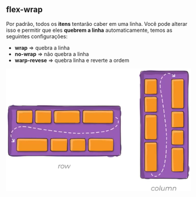 ## flex-wrap

Por padrão, todos os **itens** tentarão caber em uma linha. Você pode alterar isso e permitir que eles **quebrem a linha** automaticamente, temos as seguintes configurações:

* **wrap** => quebra a linha
* **no-wrap** => não quebra a linha
* **warp-revese** => quebra linha e reverte a ordem

![alt text](./ilustracoes/warp.png)